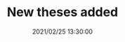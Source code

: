 ---
title: "New theses added"
description: 
date: "2021/02/25 13:30:00"
image: "assets/images/testimage.png"
find_out_more: "theses-and-jobs/bsc-msc-theses.html"
---